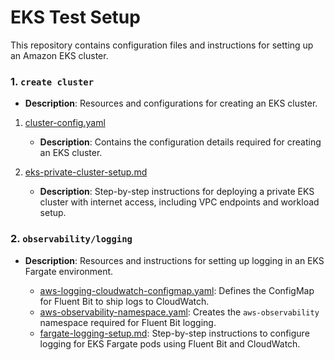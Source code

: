 
# EKS Test Setup

This repository contains configuration files and instructions for setting up an Amazon EKS cluster.

### 1. `create cluster`
- **Description**: Resources and configurations for creating an EKS cluster.

1. [cluster-config.yaml](create%20cluster/cluster-config.yaml)
   - **Description**: Contains the configuration details required for creating an EKS cluster.

2. [eks-private-cluster-setup.md](create%20cluster/eks-private-cluster-setup.md)
   - **Description**: Step-by-step instructions for deploying a private EKS cluster with internet access, including VPC endpoints and workload setup.

### 2. `observability/logging`
- **Description**: Resources and instructions for setting up logging in an EKS Fargate environment.

  - [aws-logging-cloudwatch-configmap.yaml](observability/logging/aws-logging-cloudwatch-configmap.yaml): Defines the ConfigMap for Fluent Bit to ship logs to CloudWatch.
  - [aws-observability-namespace.yaml](observability/logging/aws-observability-namespace.yaml): Creates the `aws-observability` namespace required for Fluent Bit logging.
  - [fargate-logging-setup.md](observability/logging/fargate-logging-setup.md): Step-by-step instructions to configure logging for EKS Fargate pods using Fluent Bit and CloudWatch.
